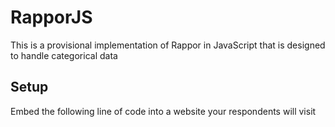 # RapporJS

This is a provisional implementation of Rappor in JavaScript that is designed to handle categorical data

## Setup

Embed the following line of code into a website your respondents will visit

> <script src="http://cdn.rapporjs.com/rappor.min.js">

## Quick Start

> r = new Rappor( {publicKey: "generated_from_/users"} );
> 
> r.send(some_string);

## API 

## Server Dependencies

- Need Rscript